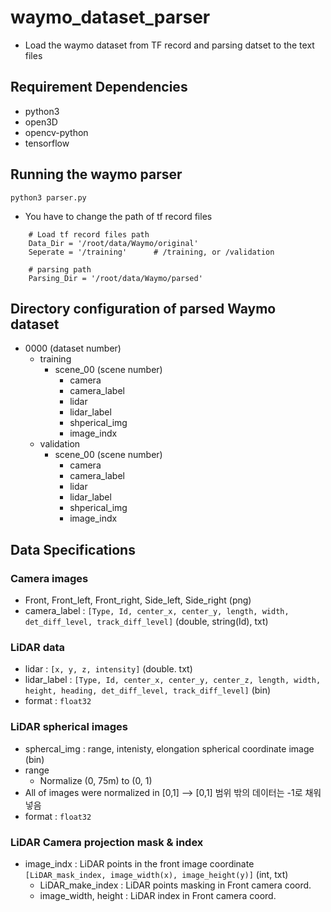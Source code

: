# waymo_dataset_parser
* Load the waymo dataset from TF record and parsing datset to the text files

## Requirement Dependencies
* python3
* open3D
* opencv-python
* tensorflow

## Running the waymo parser 
`python3 parser.py`
* You have to change the path of tf record files
```
    # Load tf record files path
    Data_Dir = '/root/data/Waymo/original'
    Seperate = '/training'      # /training, or /validation

    # parsing path
    Parsing_Dir = '/root/data/Waymo/parsed'
```

## Directory configuration of parsed Waymo dataset 
- 0000 (dataset number)
    - training
        - scene_00 (scene number)
            - camera
            - camera_label
            - lidar
            - lidar_label
            - shperical_img
            - image_indx
    - validation
        - scene_00 (scene number)
            - camera
            - camera_label
            - lidar
            - lidar_label
            - shperical_img
            - image_indx

## Data Specifications
### Camera images 
* Front, Front_left, Front_right, Side_left, Side_right (png)
* camera_label : `[Type, Id, center_x, center_y, length, width, det_diff_level, track_diff_level]` (double, string(Id), txt)
### LiDAR data
* lidar : `[x, y, z, intensity]` (double. txt)
* lidar_label : `[Type, Id, center_x, center_y, center_z, length, width, height, heading, det_diff_level, track_diff_level]` (bin)
* format : `float32`
### LiDAR spherical images
* sphercal_img : range, intenisty, elongation spherical coordinate image (bin)
* range  
    - Normalize (0, 75m) to (0, 1)
* All of images were normalized in [0,1] --> [0,1] 범위 밖의 데이터는 -1로 채워넣음
* format : `float32`
### LiDAR Camera projection mask & index
* image_indx : LiDAR points in the front image coordinate `[LiDAR_mask_index, image_width(x), image_height(y)]` (int, txt)
    - LiDAR_make_index : LiDAR points masking in Front camera coord.
    - image_width, height : LiDAR index in Front camera coord.

